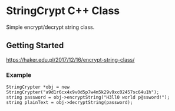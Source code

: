 # StringCrypt C++ Class

Simple encrypt/decrypt string class.

## Getting Started

https://haker.edu.pl/2017/12/16/encrypt-string-class/

### Example

```
StringCrypter *obj = new StringCrypter("a9d1r6cx4x9v0d5p7w4m5k29v9xc02457sc64u1h");
string password = obj->encryptString("H3ll0 world p@ssword!");
string plainText = obj->decryptString(password);
```



